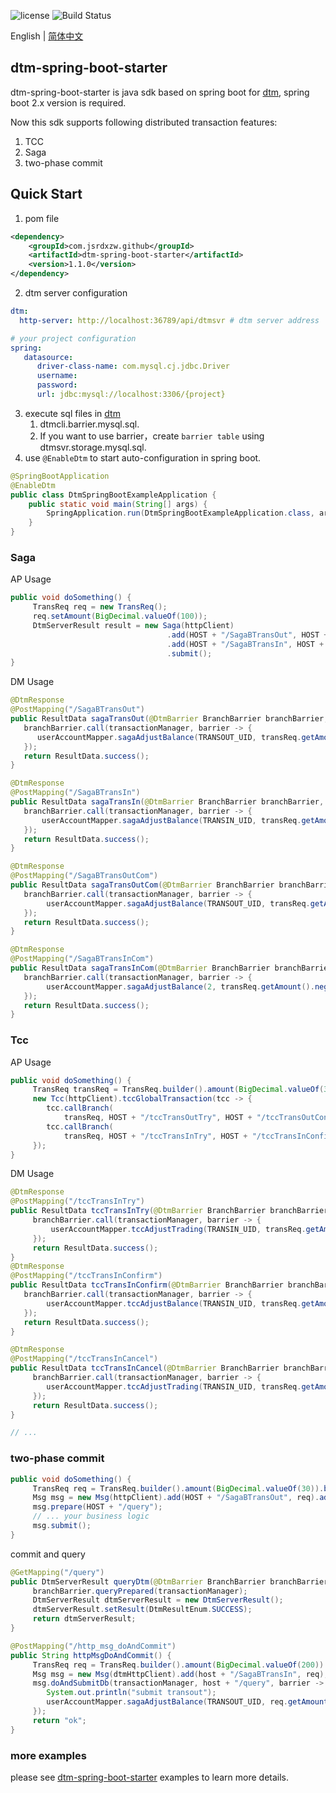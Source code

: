 ![license](https://img.shields.io/github/license/dtm-labs/dtm)
![Build Status](https://github.com/dtm-labs/dtm/actions/workflows/tests.yml/badge.svg?branch=main)

English | [简体中文](https://github.com/jsrdxzw/dtm-spring-boot-starter/blob/master/README-cn.md)

## dtm-spring-boot-starter

dtm-spring-boot-starter is java sdk based on spring boot for [dtm](https://github.com/dtm-labs/dtm),
spring boot 2.x version is required.

Now this sdk supports following distributed transaction features:
1. TCC
2. Saga
3. two-phase commit

## Quick Start
1. pom file
```xml
<dependency>
    <groupId>com.jsrdxzw.github</groupId>
    <artifactId>dtm-spring-boot-starter</artifactId>
    <version>1.1.0</version>
</dependency>
```
2. dtm server configuration
```yaml
dtm:
  http-server: http://localhost:36789/api/dtmsvr # dtm server address

# your project configuration
spring:
   datasource:
      driver-class-name: com.mysql.cj.jdbc.Driver
      username:
      password:
      url: jdbc:mysql://localhost:3306/{project}
```
3. execute sql files in [dtm](https://github.com/dtm-labs/dtm)
   1. dtmcli.barrier.mysql.sql.
   2. If you want to use barrier，create `barrier table` using dtmsvr.storage.mysql.sql.
4. use `@EnableDtm` to start auto-configuration in spring boot.
```java
@SpringBootApplication
@EnableDtm
public class DtmSpringBootExampleApplication {
    public static void main(String[] args) {
        SpringApplication.run(DtmSpringBootExampleApplication.class, args);
    }
}
```

### Saga

AP Usage
```java
public void doSomething() {
     TransReq req = new TransReq();
     req.setAmount(BigDecimal.valueOf(100));
     DtmServerResult result = new Saga(httpClient)
                                   .add(HOST + "/SagaBTransOut", HOST + "/SagaBTransOutCom", req)
                                   .add(HOST + "/SagaBTransIn", HOST + "/SagaBTransInCom", req)
                                   .submit(); 
}
```

DM Usage

```java
@DtmResponse
@PostMapping("/SagaBTransOut")
public ResultData sagaTransOut(@DtmBarrier BranchBarrier branchBarrier, @RequestBody TransReq transReq) throws Exception {
   branchBarrier.call(transactionManager, barrier -> {
      userAccountMapper.sagaAdjustBalance(TRANSOUT_UID, transReq.getAmount().negate());
   });
   return ResultData.success();
}

@DtmResponse
@PostMapping("/SagaBTransIn")
public ResultData sagaTransIn(@DtmBarrier BranchBarrier branchBarrier, @RequestBody TransReq transReq) throws Exception {
   branchBarrier.call(transactionManager, barrier -> {
       userAccountMapper.sagaAdjustBalance(TRANSIN_UID, transReq.getAmount());
   });
   return ResultData.success();
}

@DtmResponse
@PostMapping("/SagaBTransOutCom")
public ResultData sagaTransOutCom(@DtmBarrier BranchBarrier branchBarrier, @RequestBody TransReq transReq) throws Exception {
   branchBarrier.call(transactionManager, barrier -> {
        userAccountMapper.sagaAdjustBalance(TRANSOUT_UID, transReq.getAmount());
   });
   return ResultData.success();
}

@DtmResponse
@PostMapping("/SagaBTransInCom")
public ResultData sagaTransInCom(@DtmBarrier BranchBarrier branchBarrier, @RequestBody TransReq transReq) throws Exception {
   branchBarrier.call(transactionManager, barrier -> {
        userAccountMapper.sagaAdjustBalance(2, transReq.getAmount().negate());
   });
   return ResultData.success();
}
```

### Tcc

AP Usage
```java
public void doSomething() {
     TransReq transReq = TransReq.builder().amount(BigDecimal.valueOf(30)).build();
     new Tcc(httpClient).tccGlobalTransaction(tcc -> {
        tcc.callBranch(
            transReq, HOST + "/tccTransOutTry", HOST + "/tccTransOutConfirm", HOST + "/tccTransOutCancel");
        tcc.callBranch(
            transReq, HOST + "/tccTransInTry", HOST + "/tccTransInConfirm", HOST + "/tccTransInCancel");
     });
}
```

DM Usage
```java
@DtmResponse
@PostMapping("/tccTransInTry")
public ResultData tccTransInTry(@DtmBarrier BranchBarrier branchBarrier, @RequestBody TransReq transReq) throws Exception {
     branchBarrier.call(transactionManager, barrier -> {
         userAccountMapper.tccAdjustTrading(TRANSIN_UID, transReq.getAmount());
     });
     return ResultData.success();
}
@DtmResponse
@PostMapping("/tccTransInConfirm")
public ResultData tccTransInConfirm(@DtmBarrier BranchBarrier branchBarrier, @RequestBody TransReq transReq) throws Exception {
   branchBarrier.call(transactionManager, barrier -> {
        userAccountMapper.tccAdjustBalance(TRANSIN_UID, transReq.getAmount());
   });
   return ResultData.success();
}

@DtmResponse
@PostMapping("/tccTransInCancel")
public ResultData tccTransInCancel(@DtmBarrier BranchBarrier branchBarrier, @RequestBody TransReq transReq) throws Exception {
     branchBarrier.call(transactionManager, barrier -> {
        userAccountMapper.tccAdjustTrading(TRANSIN_UID, transReq.getAmount().negate());
     });
     return ResultData.success();
}

// ...
```

### two-phase commit
```java
public void doSomething() {
     TransReq req = TransReq.builder().amount(BigDecimal.valueOf(30)).build();
     Msg msg = new Msg(httpClient).add(HOST + "/SagaBTransOut", req).add(HOST + "/SagaBTransIn", req);
     msg.prepare(HOST + "/query");
     // ... your business logic
     msg.submit();
}
```

commit and query
```java
@GetMapping("/query")
public DtmServerResult queryDtm(@DtmBarrier BranchBarrier branchBarrier) {
     branchBarrier.queryPrepared(transactionManager);
     DtmServerResult dtmServerResult = new DtmServerResult();
     dtmServerResult.setResult(DtmResultEnum.SUCCESS);
     return dtmServerResult;
}

@PostMapping("/http_msg_doAndCommit")
public String httpMsgDoAndCommit() {
     TransReq req = TransReq.builder().amount(BigDecimal.valueOf(200)).build();
     Msg msg = new Msg(dtmHttpClient).add(host + "/SagaBTransIn", req);
     msg.doAndSubmitDb(transactionManager, host + "/query", barrier -> {
        System.out.println("submit transout");
        userAccountMapper.sagaAdjustBalance(TRANSOUT_UID, req.getAmount().negate());
     });
     return "ok";
}
```

### more examples

please see [dtm-spring-boot-starter](https://github.com/jsrdxzw/dtm-spring-boot-example) examples to learn more details.